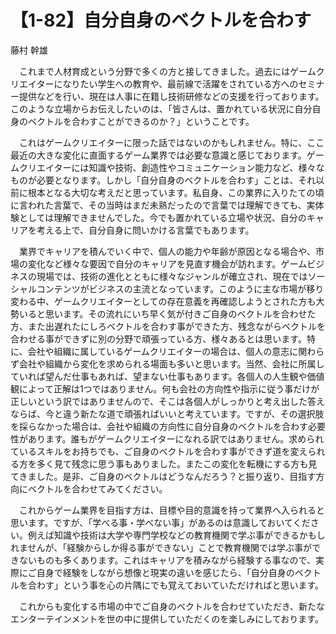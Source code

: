 # 【1-82】自分自身のベクトルを合わす

<div class="author">藤村 幹雄</div>

　これまで人材育成という分野で多くの方と接してきました。過去にはゲームクリエイターになりたい学生への教育や、最前線で活躍をされている方へのセミナー提供などを行い、現在は人事に在籍し技術研修などの支援を行っております。このような立場からお伝えしたいのは、「皆さんは、置かれている状況に自分自身のベクトルを合わすことができるのか？」ということです。

　これはゲームクリエイターに限った話ではないのかもしれません。特に、ここ最近の大きな変化に直面するゲーム業界では必要な意識と感じております。ゲームクリエイターには知識や技術、創造性やコミュニケーション能力など、様々なものが必要となります。しかし「自分自身のベクトルを合わす」ことは、それ以前に根本となる大切な考えだと思っています。私自身、この業界に入りたての頃に言われた言葉で、その当時はまだ未熟だったので言葉では理解できても、実体験としては理解できませんでした。今でも置かれている立場や状況、自分のキャリアを考える上で、自分自身に問いかける言葉でもあります。

　業界でキャリアを積んでいく中で、個人の能力や年齢が原因となる場合や、市場の変化など様々な要因で自分のキャリアを見直す機会が訪れます。ゲームビジネスの現場では、技術の進化とともに様々なジャンルが確立され、現在ではソーシャルコンテンツがビジネスの主流となっています。このように主な市場が移り変わる中、ゲームクリエイターとしての存在意義を再確認しようとされた方も大勢いると思います。その流れにいち早く気が付きご自身のベクトルを合わせた方、また出遅れたにしろベクトルを合わす事ができた方、残念ながらベクトルを合わせる事ができずに別の分野で頑張っている方、様々あるとは思います。特に、会社や組織に属しているゲームクリエイターの場合は、個人の意志に関わらず会社や組織から変化を求められる場面も多いと思います。当然、会社に所属していれば望んだ仕事もあれば、望まない仕事もあります。各個人の人生観や価値観によって正解は1つではありません。何も会社の方向性や指示に従う事だけが正しいという訳ではありませんので、そこは各個人がしっかりと考え出した答えならば、今と違う新たな道で頑張ればいいと考えています。ですが、その選択肢を採らなかった場合は、会社や組織の方向性に自分自身のベクトルを合わす必要性があります。誰もがゲームクリエイターになれる訳ではありません。求められているスキルをお持ちでも、ご自身のベクトルを合わす事ができず道を変えられる方を多く見て残念に思う事もありました。またこの変化を転機にする方も見てきました。是非、ご自身のベクトルはどうなんだろう？と振り返り、目指す方向にベクトルを合わせてみてください。

　これからゲーム業界を目指す方は、目標や目的意識を持って業界へ入られると思います。ですが、「学べる事・学べない事」があるのは意識しておいてください。例えば知識や技術は大学や専門学校などの教育機関で学ぶ事ができるかもしれませんが、「経験からしか得る事ができない」ことで教育機関では学ぶ事ができないものも多くあります。これはキャリアを積みながら経験する事なので、実際にご自身で経験をしながら想像と現実の違いを感じたら、「自分自身のベクトルを合わす」という事を心の片隅にでも覚えておいていただければと思います。

　これからも変化する市場の中でご自身のベクトルを合わせていただき、新たなエンターテインメントを世の中に提供していただくのを楽しみにしております。
